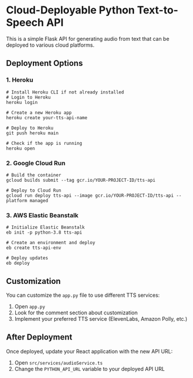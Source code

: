 
# Cloud-Deployable Python Text-to-Speech API

This is a simple Flask API for generating audio from text that can be deployed to various cloud platforms.

## Deployment Options

### 1. Heroku

```
# Install Heroku CLI if not already installed
# Login to Heroku
heroku login

# Create a new Heroku app
heroku create your-tts-api-name

# Deploy to Heroku
git push heroku main

# Check if the app is running
heroku open
```

### 2. Google Cloud Run

```
# Build the container
gcloud builds submit --tag gcr.io/YOUR-PROJECT-ID/tts-api

# Deploy to Cloud Run
gcloud run deploy tts-api --image gcr.io/YOUR-PROJECT-ID/tts-api --platform managed
```

### 3. AWS Elastic Beanstalk

```
# Initialize Elastic Beanstalk
eb init -p python-3.8 tts-api

# Create an environment and deploy
eb create tts-api-env

# Deploy updates
eb deploy
```

## Customization

You can customize the `app.py` file to use different TTS services:

1. Open `app.py`
2. Look for the comment section about customization
3. Implement your preferred TTS service (ElevenLabs, Amazon Polly, etc.)

## After Deployment

Once deployed, update your React application with the new API URL:

1. Open `src/services/audioService.ts`
2. Change the `PYTHON_API_URL` variable to your deployed API URL
